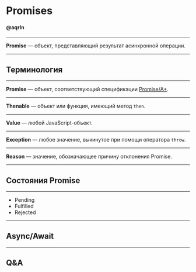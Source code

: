 # Promises

#### @aqrln

---

**Promise** — объект, представляющий результат асинхронной операции.

---

## Терминология

---

**Promise** — объект, соответствующий спецификации [Promise/A+](https://promisesaplus.com/).

---

**Thenable** — объект или функция, имеющий метод `then`.

---

**Value** — любой JavaScript-объект.

---

**Exception** — любое значение, выкинутое при помощи оператора `throw`.

---

**Reason** — значение, обозначающее причину отклонения Promise.

---

## Состояния Promise

---

* Pending
* Fulfilled
* Rejected

---

## Async/Await

---

## Q&A
